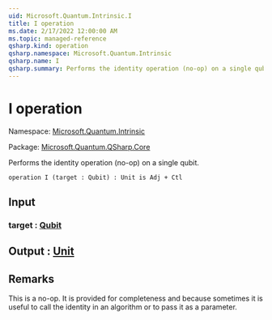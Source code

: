 ```yaml
---
uid: Microsoft.Quantum.Intrinsic.I
title: I operation
ms.date: 2/17/2022 12:00:00 AM
ms.topic: managed-reference
qsharp.kind: operation
qsharp.namespace: Microsoft.Quantum.Intrinsic
qsharp.name: I
qsharp.summary: Performs the identity operation (no-op) on a single qubit.
---
```


# I operation

Namespace: [Microsoft.Quantum.Intrinsic](xref:Microsoft.Quantum.Intrinsic)

Package: [Microsoft.Quantum.QSharp.Core](https://nuget.org/packages/Microsoft.Quantum.QSharp.Core)


Performs the identity operation (no-op) on a single qubit.

```qsharp
operation I (target : Qubit) : Unit is Adj + Ctl
```


## Input

### target : [Qubit](xref:microsoft.quantum.qsharp.valueliterals#qubit-literals)





## Output : [Unit](xref:microsoft.quantum.qsharp.valueliterals#unit-literal)



## Remarks

This is a no-op. It is provided for completeness and becausesometimes it is useful to call the identity in an algorithm or to pass it as a parameter.